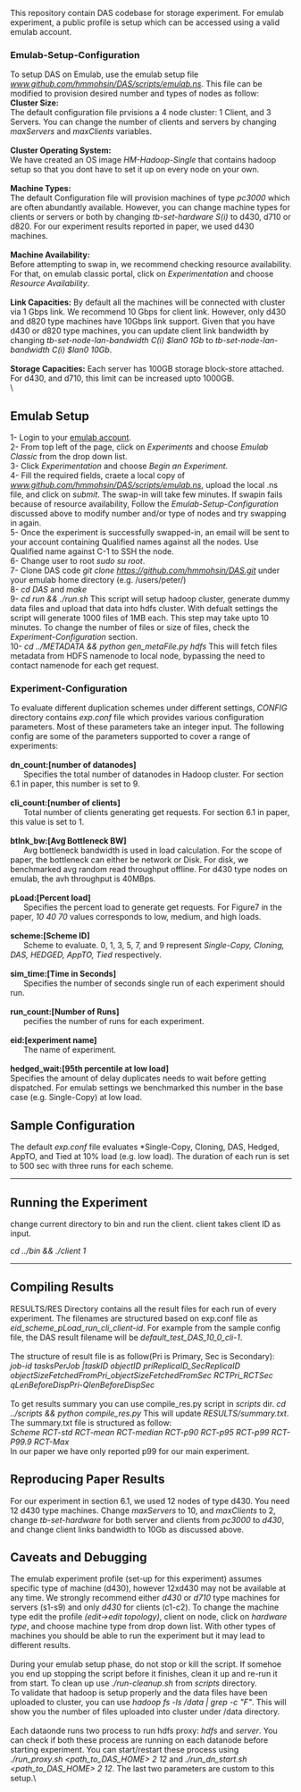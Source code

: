 This repository contain DAS codebase for storage experiment. For emulab experiment, a public profile is setup which can be accessed using a valid emulab account. 

### Emulab-Setup-Configuration
To setup DAS on Emulab, use the emulab setup file *www.github.com/hmmohsin/DAS/scripts/emulab.ns*. This file can be modified to provision desired number and types of nodes as follow:\
**Cluster Size:**\
The default configuration file prvisions a 4 node cluster: 1 Client, and 3 Servers. You can change the number of clients and servers by changing *maxServers* and *maxClients* variables.\
\
**Cluster Operating System:**\
We have created an OS image *HM-Hadoop-Single* that contains hadoop setup so that you dont have to set it up on every node on your own.\
\
**Machine Types:**\
The default Configuration file will provision machines of type *pc3000* which are often abundantly available. However, you can change machine types for clients or servers or both by changing *tb-set-hardware $S($i)* to d430, d710 or d820. For our experiment results reported in paper, we used d430 machines.\
\
**Machine Availability:**\
Before attempting to swap in, we recommend checking resource availability. For that, on emulab classic portal, click on *Experimentation* and choose *Resource Availability*.\
\
**Link Capacities:**
By default all the machines will be connected with cluster via 1 Gbps link. We recommend 10 Gbps for client link. However, only d430 and d820 type machines have 10Gbps link support. Given that you have d430 or d820 type machines, you can update client link bandwidth by changing *tb-set-node-lan-bandwidth $C($i) $lan0 1Gb* to *tb-set-node-lan-bandwidth $C($i) $lan0 10Gb*.\
\
**Storage Capacities:**
Each server has 100GB storage block-store attached. For d430, and d710, this limit can be increased upto 1000GB.\
\

## Emulab Setup
1- Login to your [emulab account](https://www.emulab.net).\
2- From top left of the page, click on *Experiments* and choose *Emulab Classic* from the drop down list.\
3- Click *Experimentation* and choose *Begin an Experiment*.\
4- Fill the required fields, craete a local copy of *www.github.com/hmmohsin/DAS/scripts/emulab.ns*, upload the local .ns file, and click on *submit*. The swap-in will take few minutes. If swapin fails because of resource availability, Follow the *Emulab-Setup-Configuration* discussed above to modify number and/or type of nodes and try swapping in again.\
5- Once the experiment is successfully swapped-in, an email will be sent to your account containing Qualified names against all the nodes. Use Qualified name against C-1 to SSH the node.\
6- Change user to root *sudo su root*.\
7- Clone DAS code *git clone https://github.com/hmmohsin/DAS.git* under your emulab home directory (e.g. /users/peter/)\
8- *cd DAS* and *make*\
9- *cd run && ./run.sh* This script will setup hadoop cluster, generate dummy data files and upload that data into hdfs cluster. With defualt settings the script will generate 1000 files of 1MB each. This step may take upto 10 minutes. To change the number of files or size of files, check the *Experiment-Configuration* section.\
10- *cd ../METADATA && python gen_metaFile.py hdfs* This will fetch files metadata from HDFS namenode to local node, bypassing the need to contact namenode for each get request.


### Experiment-Configuration
To evaluate different duplication schemes under different settings, *CONFIG* directory contains *exp.conf* file which provides various configuration parameters. Most of these parameters take an integer input. The following config are some of the parameters supported to cover a range of experiments:\
\
**dn_count:[number of datanodes]**\
&nbsp;&nbsp;&nbsp;&nbsp;&nbsp;&nbsp;Specifies the total number of datanodes in Hadoop cluster. For section 6.1 in paper, this number is set to 9.\
\
**cli_count:[number of clients]**\
&nbsp;&nbsp;&nbsp;&nbsp;&nbsp;&nbsp;Total number of clients generating get requests. For section 6.1 in paper, this value is set to 1.\
\
**btlnk_bw:[Avg Bottleneck BW]**\
&nbsp;&nbsp;&nbsp;&nbsp;&nbsp;&nbsp;Avg bottleneck bandwidth is used in load calculation. For the scope of paper, the bottleneck can either be network or Disk. For disk, we benchmarked avg random read throughput offline. For d430 type nodes on emulab, the avh throughput is 40MBps.\
\
**pLoad:[Percent load]**\
&nbsp;&nbsp;&nbsp;&nbsp;&nbsp;&nbsp;Specifies the percent load to generate get requests. For Figure7 in the paper, *10 40 70* values corresponds to low, medium, and high loads.\
\
**scheme:[Scheme ID]**\
&nbsp;&nbsp;&nbsp;&nbsp;&nbsp;&nbsp;Scheme to evaluate. 0, 1, 3, 5, 7, and 9 represent *Single-Copy, Cloning, DAS, HEDGED, AppTO, Tied* respectively.\
\
**sim_time:[Time in Seconds]**\
&nbsp;&nbsp;&nbsp;&nbsp;&nbsp;&nbsp;Specifies the number of seconds single run of each experiment should run.\
\
**run_count:[Number of Runs]**\
&nbsp;&nbsp;&nbsp;&nbsp;&nbsp;&nbsp;pecifies the number of runs for each experiment.\
\
**eid:[experiment name]**\
&nbsp;&nbsp;&nbsp;&nbsp;&nbsp;&nbsp;The name of experiment.\
\
**hedged_wait:[95th percentile at low load]**\
Specifies the amount of delay duplicates needs to wait before getting dispatched. For emulab settings we benchmarked this number in the base case (e.g. Single-Copy) at low load.
## Sample Configuration
The default *exp.conf* file evaluates *Single-Copy, Cloning, DAS, Hedged, AppTO, and Tied at 10% load (e.g. low load). The duration of each run is set to 500 sec with three runs for each scheme.

------
## Running the Experiment
change current directory to bin and run the client. client takes client ID as input. 

*cd ../bin && ./client 1*

------
## Compiling Results
RESULTS/RES Directory contains all the result files for each run of every experiment. The filenames are structured based on exp.conf file as *eid_scheme_pLoad_run_cli_client-id*. For example from the sample config file, the DAS result filename will be *default_test_DAS_10_0_cli-1*.\
\
The structure of result file is as follow(Pri is Primary, Sec is Secondary):\
*job-id tasksPerJob |taskID objectID priReplicaID_SecReplicaID objectSizeFetchedFromPri_objectSizeFetchedFromSec RCTPri_RCTSec qLenBeforeDispPri-QlenBeforeDispSec*\
\
To get results summary you can use compile_res.py script in *scripts* dir. *cd ../scripts && python compile_res.py* This will update *RESULTS/summary.txt*. The summary.txt file is structured as follow:\
*Scheme RCT-std RCT-mean RCT-median RCT-p90 RCT-p95 RCT-p99 RCT-P99.9 RCT-Max*\
In our paper we have only reported p99 for our main experiment.

## Reproducing Paper Results
For our experiment in section 6.1, we used 12 nodes of type d430. You need 12 d430 type machines. Change *maxServers* to 10, and *maxClients* to 2, change *tb-set-hardware* for both server and clients from *pc3000* to *d430*, and change client links bandwidth to 10Gb as discussed above. 


## Caveats and Debugging
The emulab experiment profile (set-up for this experiment) assumes specific type of machine (d430), however 12xd430 may not be available at any time. We strongly recommend either *d430* or *d710* type machines for servers (s1-s9) and only *d430* for clients (c1-c2). To change the machine type edit the profile *(edit->edit topology)*, client on node, click on *hardware type*, and choose machine type from drop down list. With other types of machines you should be able to run the experiment but it may lead to different results.\
\
During your emulab setup phase, do not stop or kill the script. If somehoe you end up stopping the script before it finishes, clean it up and re-run it from start. To clean up use *./run-cleanup.sh* from *scripts* directory.
\
To validate that hadoop is setup properly and the data files have been uploaded to cluster, you can use *hadoop fs -ls /data | grep -c "F"*. This will show you the number of files uploaded into cluster under /data directory.\
\
Each dataonde runs two process to run hdfs proxy: *hdfs* and *server*. You can check if both these process are running on each datanode before starting experiment. You can start/restart these process using *./run_proxy.sh <path_to_DAS_HOME> 2 12* and *./run_dn_start.sh <path_to_DAS_HOME> 2 12*. The last two parameters are custom to this setup.\
